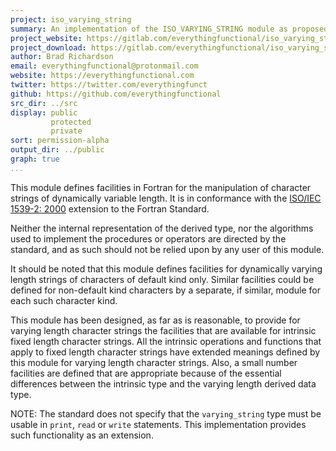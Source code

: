 ```yaml
---
project: iso_varying_string
summary: An implementation of the ISO_VARYING_STRING module as proposed for the ISO standard.
project_website: https://gitlab.com/everythingfunctional/iso_varying_string
project_download: https://gitlab.com/everythingfunctional/iso_varying_string/-/releases
author: Brad Richardson
email: everythingfunctional@protonmail.com
website: https://everythingfunctional.com
twitter: https://twitter.com/everythingfunct
github: https://github.com/everythingfunctional
src_dir: ../src
display: public
         protected
         private
sort: permission-alpha
output_dir: ../public
graph: true
...
```


This module defines facilities in Fortran for the manipulation of
character strings of dynamically variable length. It is in conformance
with the [ISO/IEC 1539-2: 2000](http://www.astro.wisc.edu/~townsend/resource/download/code/Fortran-ISO_VARYING_STRING.pdf)
extension to the Fortran Standard.

Neither the internal representation of the derived type, nor the
algorithms used to implement the procedures or operators are directed
by the standard, and as such should not be relied upon by any user of
this module.

It should be noted that this module defines facilities for dynamically
varying length strings of characters of default kind only. Similar
facilities could be defined for non-default kind characters by a
separate, if similar, module for each such character kind.

This module has been designed, as far as is reasonable, to provide for
varying length character strings the facilities that are available for
intrinsic fixed length character strings. All the intrinsic operations
and functions that apply to fixed length character strings have extended
meanings defined by this module for varying length character strings.
Also, a small number facilities are defined that are appropriate because
of the essential differences between the intrinsic type and the varying
length derived data type.

NOTE: The standard does not specify that the `varying_string` type must
be usable in `print`, `read` or `write` statements. This implementation
provides such functionality as an extension.